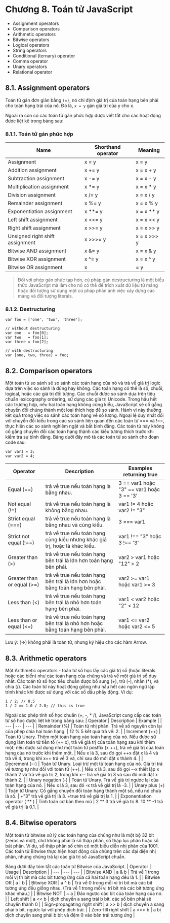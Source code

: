 # Chương 8.  Toán tử JavaScript
* Assignment operators
* Comparison operators
* Arithmetic operators
* Bitwise operators
* Logical operators
* String operators
* Conditional (ternary) operator
* Comma operator
* Unary operators
* Relational operator
## 8.1. Assignment operators
Toán tử gán đơn giản bằng `(=)`, nó chỉ định giá trị của toán hạng bên phải cho toán hạng trái của nó. Đó là, `x = y` gán giá trị của y cho x.

Ngoài ra còn có các toán tử gán phức hợp được viết tắt cho các hoạt động được liệt kê trong bảng sau:

### 8.1.1. Toán tử gán phức hợp
| Name | Shorthand operator | Meaning |
| --- | --- | --- |
| Assignment | x = y | x = y |
| Addition assignment | x += y | x = x + y |
| Subtraction assignment | x -= y | x = x - y |
| Multiplication assignment | x \*= y | x = x \* y |
| Division assignment | x /= y | x = x / y |
| Remainder assignment | x %= y | x = x % y |
| Exponentiation assignment | x \*\*= y | x = x \*\* y |
| Left shift assignment | x \<\<= y | x = x \<\< y |
| Right shift assignment | x >>= y | x = x >> y |
| Unsigned right shift assignment | x >>>= y | x = x >>> y |
| Bitwise AND assignment | x &= y | x = x & y |
| Bitwise XOR assignment | x ^= y | x = x ^ y |
| Bitwise OR assignment | x | \= y |

> Đối với phép gán phức tạp hơn, cú pháp gán destructuring là một biểu thức JavaScript mà làm cho nó có thể để trích xuất dữ liệu từ mảng hoặc đối tượng sử dụng một cú pháp phản ánh việc xây dựng các mảng và đối tượng literals.
### 8.1.2.  Destructuring
```
var foo = ['one', 'two', 'three'];

// without destructuring
var one   = foo[0];
var two   = foo[1];
var three = foo[2];

// with destructuring
var [one, two, three] = foo;
```
## 8.2. Comparison operators
Một toán tử so sánh sẽ so sánh các toán hạng của nó và trả về giá trị logic dựa trên việc so sánh là đúng hay không. Các toán hạng có thể là số, chuỗi, logical, hoặc các giá trị đối tượng. Các chuỗi được so sánh dựa trên tiêu chuẩn lexicography ordering, sử dụng các giá trị Unicode. Trong hầu hết các trường hợp, nếu hai toán hạng không cùng kiểu, JavaScript sẽ cố gắng chuyển đổi chúng thành một loại thích hợp để so sánh. Hành vi này thường kết quả trong việc so sánh các toán hạng về số lượng. Ngoại lệ duy nhất đối với chuyển đổi kiểu trong các so sánh liên quan đến các toán tử === và !==, thực hiện các so sánh nghiêm ngặt và bất bình đẳng. Các toán tử này không cố gắng chuyển đổi các toán hạng thành các kiểu tương thích trước khi kiểm tra sự bình đẳng. Bảng dưới đây mô tả các toán tử so sánh cho đoạn code sau:
```
var var1 = 3;
var var2 = 4;
```
| Operator | Description | Examples returning true |
| --- | --- | --- |
| Equal (==) | trả về true nếu toán hạng là bằng nhau. | 3 == var1 hoặc "3" == var1 hoặc 3 == '3' |
| Not equal (!=) | trả về true nếu toán hạng là không bằng nhau. | var1 != 4 hoặc var2 != "3" |
| Strict equal (===) | trả về true nếu toán hạng là bằng nhau và cùng kiểu. | 3 === var1 |
| Strict not equal (!==) | trả về true nếu toán hạng cùng kiểu nhưng khác giá trị, hoặc là khác kiểu. | var1 !== "3" hoặc 3 !== '3' |
| Greater than (>) | trả về true nếu toán hạng bên trái là lớn hơn toán hạng bên phải. | var2 > var1 hoặc "12" > 2 |
| Greater than or equal (>=) | trả về true nếu toán hạng bên trái là lớn hơn hoặc bằng toán hạng bên phải. | var2 >= var1 hoặc var1 >= 3 |
| Less than (\<) | trả về true nếu toán hạng bên trái là nhỏ hơn toán hạng bên phải. | var1 \< var2 hoặc "2" \< 12 |
| Less than or equal (\<=) | trả về true nếu toán hạng bên trái là nhỏ hơn hoặc bằng toán hạng bên phải. | var1 \<= var2 hoặc var2 \<= 5 |

Lưu ý: (=>) không phải là toán tử, nhưng ký hiệu cho các hàm Arrow.
## 8.3. Arithmetic operators
Một Arithmetic operators - toán tử số học lấy các giá trị số (hoặc literals hoặc các biến) như các toán hạng của chúng và trả về một giá trị số duy nhất. Các toán tử số học tiêu chuẩn được bổ sung (+), trừ (-), nhân (*), và chia (/). Các toán tử này hoạt động giống như hầu hết các ngôn ngữ lập trình khác khi được sử dụng với các số dấu phẩy động. Ví dụ:
```
1 / 2; // 0.5
1 / 2 == 1.0 / 2.0; // this is true
```
Ngoài các phép tính số học chuẩn (+, -, * /), JavaScript cung cấp các toán tử số học được liệt kê trong bảng sau:
| Operator | Description | Example |
| --- | --- | --- |
| Remainder (%) | Toán tử nhị phân. Trả về số nguyên còn lại của phép chia hai toán hạng. | 12 % 5 kết quả trả về: 2. |
| Increment (++) | Toán tử Unary. Thêm một toán hạng vào toán hạng của nó. Nếu được sử dụng làm toán tử tiền tố (++ x), trả về giá trị của toán hạng sau khi thêm một; nếu được sử dụng như một toán tử postfix (x ++), trả về giá trị của toán hạng của nó trước khi thêm một. | Nếu x là 3, sau đó gọi ++x đặt x là 4 và trả về 4, trong khi x++ trả về 3 và, chỉ sau đó mới đặt x thành 4. |
| Decrement (--) | Toán tử Unary. Loại trừ một từ toán hạng của nó. Giá trị trả về tương tự như đối với toán tử (++). | Nếu x là 3, sau đó gọi --x thiết lập x thành 2 và trả về giá trị 2, trong khi x-- trả về giá trị 3 và sau đó mới đặt x thành 2. |
| Unary negation (-) | Toán tử Unary. Trả về giá trị ngược lại của toán hạng của nó. | Nếu x là 3, sau đó -x trả về giá trị là -3. |
| Unary plus (+) | Toán tử Unary. Cố gắng chuyển đổi toán hạng thành một số, nếu nó chưa là số. | +"3" trả về giá trị là 3. +true trả về giá trị là 1. |
| Exponentiation operator ( \*\* ) | Tính toán cơ bản theo mũ | 2 \*\* 3 trả về giá trị 8. 10 \*\* -1 trả về giá trị là 0.1. |
## 8.4. Bitwise operators
Một toán tử bitwise xử lý các toán hạng của chúng như là một bộ 32 bit (zeros và một), chứ không phải là số thập phân, số thập lục phân hoặc số bát phân. Ví dụ, số thập phân số chín có một biểu diễn nhị phân của 1001. Các toán tử Bitwise thực hiện hoạt động của chúng trên các đại diện nhị phân, nhưng chúng trả lại các giá trị số JavaScript chuẩn.

Bảng dưới đây tóm tắt các toán tử Bitwise của JavaScript.
| Operator | Usage | Description |
| --- | --- | --- |
| Bitwise AND | a & b | Trả về 1 trong mỗi vị trí bit mà các bit tương ứng của cả hai toán hạng đều là 1. |
| Bitwise OR | a | b |
| Bitwise XOR | a ^ b | Trả về 0 trong mỗi vị trí bit mà các bit tương ứng đều giống nhau. (Trả về 1 trong mỗi vị trí bit mà các bit tương ứng khác nhau.) |
| Bitwise NOT | ~ a | Đảo ngược các bit của toán hạng của nó. |
| Left shift | a \<\< b | dịch chuyển a sang trái b bit. các số bên phải sẽ chuyển thành 0 |
| Sign-propagating right shift | a >> b | dịch chuyển a sang phải b bit. ngược lại với phép dịch trái. |
| Zero-fill right shift | a >>> b | a bị dịch chuyển sang phải b bit và đệm 0 vào bên trái tương ứng |
